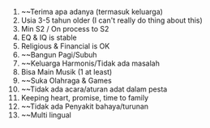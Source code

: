 1. ~~Terima apa adanya (termasuk keluarga)
2. Usia 3-5 tahun older (I can't really do thing about this)
3. Min S2 / On process to S2
4. EQ & IQ is stable
5. Religious & Financial is OK
6. ~~Bangun Pagi/Subuh
7. ~~Keluarga Harmonis/Tidak ada masalah
8. Bisa Main Musik (1 at least)
9. ~~Suka Olahraga & Games
10. ~~Tidak ada acara/aturan adat dalam pesta
11. Keeping heart, promise, time to family
12. ~~Tidak ada Penyakit bahaya/turunan
13. ~~Multi lingual